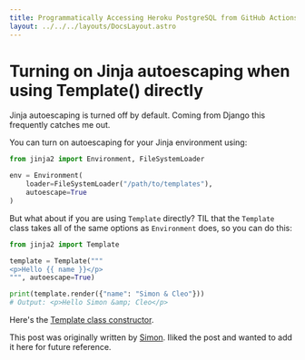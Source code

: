 ```yaml
---
title: Programmatically Accessing Heroku PostgreSQL from GitHub Actions
layout: ../../../layouts/DocsLayout.astro
---
```



# Turning on Jinja autoescaping when using Template() directly

Jinja autoescaping is turned off by default. Coming from Django this frequently catches me out.

You can turn on autoescaping for your Jinja environment using:

```python
from jinja2 import Environment, FileSystemLoader

env = Environment(
    loader=FileSystemLoader("/path/to/templates"),
    autoescape=True
)
```

But what about if you are using `Template` directly? TIL that the `Template` class takes all of the same options as `Environment` does, so you can do this:

```python
from jinja2 import Template

template = Template("""
<p>Hello {{ name }}</p>
""", autoescape=True)

print(template.render({"name": "Simon & Cleo"}))
# Output: <p>Hello Simon &amp; Cleo</p>
```
Here's the [Template class constructor](https://github.com/pallets/jinja/blob/2.11.2/src/jinja2/environment.py#L984-L1005).

This post was originally written by [Simon](https://github.com/simonw). Iliked the post and wanted to add it here for future reference.
